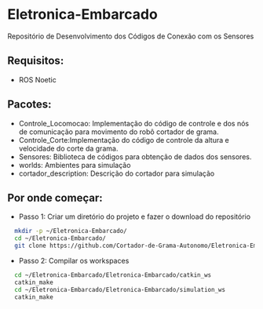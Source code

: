# Eletronica-Embarcado
Repositório de Desenvolvimento dos Códigos de Conexão com os Sensores

## Requisitos:
* ROS Noetic

## Pacotes:
* Controle_Locomocao: Implementação do código de controle e dos nós de comunicação para movimento do robô cortador de grama.
* Controle_Corte:Implementação do código de controle da altura e velocidade do corte da grama.
* Sensores: Biblioteca de códigos para obtenção de dados dos sensores.
* worlds: Ambientes para simulação
* cortador_description: Descrição do cortador para simulação

## Por onde começar:
- Passo 1: Criar um diretório do projeto e fazer o download do repositório
```bash
  mkdir -p ~/Eletronica-Embarcado/
  cd ~/Eletronica-Embarcado/
  git clone https://github.com/Cortador-de-Grama-Autonomo/Eletronica-Embarcado.git
```

- Passo 2: Compilar os workspaces

```bash
  cd ~/Eletronica-Embarcado/Eletronica-Embarcado/catkin_ws
  catkin_make
  cd ~/Eletronica-Embarcado/Eletronica-Embarcado/simulation_ws
  catkin_make
```




